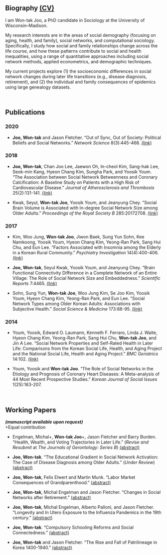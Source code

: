 ## Biography [(CV)](/assets/pdf/CV_2021_08_31.pdf)
I am Won-tak Joo, a PhD candidate in Sociology at the University of Wisconsin–Madison.

My research interests are in the areas of social demography (focusing on aging, health, and family), social networks, and computational sociology. Specifically, I study how social and family relationships change across the life course, and how these patterns contribute to social and health inequalities, using a range of quantitative approaches including social network methods, applied econometrics, and demographic techniques.

My current projects explore (1) the socioeconomic differences in social network changes during later life transitions (e.g., disease diagnosis, retirement), and (2) the individual and family consequences of epidemics using large genealogy datasets.

<br>

## Publications
### 2020
* **Joo, Won-tak** and Jason Fletcher. “Out of Sync, Out of Society: Political Beliefs and Social Networks.” _Network Science_ 8(3):445-468. [(link)](https://doi.org/10.1017/nws.2020.2)

### 2018
* **Joo, Won-tak**, Chan Joo Lee, Jaewon Oh, In-cheol Kim, Sang-hak Lee, Seok-min Kang, Hyeon Chang Kim, Sungha Park, and Yoosik Youm. “The Association between Social Network Betweenness and Coronary Calcification: A Baseline Study on Patients with a High Risk of Cardiovascular Disease.” _Journal of Atherosclerosis and Thrombosis_ 25(2):131-141. [(link)](https://doi.org/10.5551/jat.40469)

* Kwak, Seyul, **Won-tak Joo**, Yoosik Youm, and Jeanyung Chey. “Social Brain Volume is Associated with In-degree Social Network Size among Older Adults.” _Proceedings of the Royal Society B_ 285:20172708. [(link)](https://doi.org/10.1098/rspb.2017.2708)

### 2017
* Kim, Woo Jung, **Won-tak Joo**, Jiwon Baek, Sung Yun Sohn, Kee Namkoong, Yoosik Youm, Hyeon Chang Kim, Yeong-Ran Park, Sang Hui Chu, and Eun Lee. “Factors Associated with Insomnia among the Elderly in a Korean Rural Community.” _Psychiatry Investigation_ 14(4):400-406. [(link)](https://doi.org/10.4306/pi.2017.14.4.400)

* **Joo, Won-tak**, Seyul Kwak, Yoosik Youm, and Jeanyung Chey. “Brain Functional Connectivity Difference in a Complete Network of an Entire Village: The Role of Social Network Size and Embeddedness.” _Scientific Reports_ 7:4465. [(link)](https://doi.org/10.1038/s41598-017-04904-1)

* Sohn, Sung Yun, **Won-tak Joo**, Woo Jung Kim, Se Joo Kim, Yoosik Youm, Hyeon Chang Kim, Yeong-Ran Park, and Eun Lee. “Social Network Types among Older Korean Adults: Associations with Subjective Health.” _Social Science & Medicine_ 173:88-95. [(link)](https://doi.org/10.1016/j.socscimed.2016.11.042)

### 2014
* Youm, Yoosik, Edward O. Laumann, Kenneth F. Ferraro, Linda J. Waite, Hyeon Chang Kim, Yeong-Ran Park, Sang Hui Chu, **Won-tak Joo**, and Jin A Lee. “Social Network Properties and Self-Rated Health in Later Life: Comparisons from the Korean Social Life, Health, and Aging Project and the National Social Life, Health and Aging Project.” _BMC Geriatrics_ 14:102. [(link)](https://doi.org/10.1186/1471-2318-14-102)

* Youm, Yoosik and **Won-tak Joo**. “The Role of Social Networks in the Etiology and Prognosis of Coronary Heart Diseases: A Meta-analysis of 44 Most Recent Prospective Studies.” _Korean Journal of Social Issues_ 1(25):163-207.

<br>

## Working Papers
***(manuscript available upon request)***
<br>
+Equal contribution
* Engelman, Michal+, **Won-tak Joo**+, Jason Fletcher and Barry Burden. “Health, Wealth, and Voting Trajectories in Later Life.” (_Revise and Resubmit_ at _The Journals of Gerontology: Series B_) [(abstract)](/assets/abstract/wlsvoting.md)

* **Joo, Won-tak**. “The Educational Gradient in Social Network Activation: The Case of Disease Diagnosis among Older Adults.” (_Under Review_) [(abstract)](/assets/abstract/netact.md)

* **Joo, Won-tak**, Felix Elwert and Martin Munk. “Labor Market Consequences of Grandparenthood.” [(abstract)](/assets/abstract/grandparenthood.md)

* **Joo, Won-tak**, Michal Engelman and Jason Fletcher. “Changes in Social Networks after Retirement.” [(abstract)](/assets/abstract/netretire.md)

* **Joo, Won-tak**, Michal Engelman, Alberto Palloni, and Jason Fletcher. “Longevity and In Utero Exposure to the Influenza Pandemics in the 19th century.” [(abstract)](/assets/abstract/pandemic.md)

* **Joo, Won-tak**. “Compulsory Schooling Reforms and Social Connectedness.” [(abstract)](/assets/abstract/schooling.md)

* **Joo, Won-tak** and Jason Fletcher. “The Rise and Fall of Patrilineage in Korea 1400-1940.” [(abstract)](/assets/abstract/patrilineage.md)
